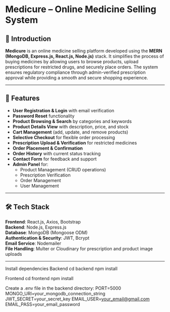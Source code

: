 # Medicure – Online Medicine Selling System

## 📌 Introduction
**Medicure** is an online medicine selling platform developed using the **MERN (MongoDB, Express.js, React.js, Node.js)** stack. It simplifies the process of buying medicines by allowing users to browse products, upload prescriptions for restricted drugs, and securely place orders. The system ensures regulatory compliance through admin-verified prescription approval while providing a smooth and secure shopping experience.

---

## 🚀 Features
- **User Registration & Login** with email verification  
- **Password Reset** functionality  
- **Product Browsing & Search** by categories and keywords  
- **Product Details View** with description, price, and stock  
- **Cart Management** (add, update, and remove products)  
- **Selective Checkout** for flexible order processing  
- **Prescription Upload & Verification** for restricted medicines  
- **Order Placement & Confirmation**  
- **Order History** with current status tracking  
- **Contact Form** for feedback and support  
- **Admin Panel** for:
  - Product Management (CRUD operations)
  - Prescription Verification
  - Order Management
  - User Management

---

## 🛠️ Tech Stack
**Frontend**: React.js, Axios, Bootstrap  
**Backend**: Node.js, Express.js  
**Database**: MongoDB (Mongoose ODM)  
**Authentication & Security**: JWT, Bcrypt  
**Email Service**: Nodemailer  
**File Handling**: Multer or Cloudinary for prescription and product image uploads  

---

Install dependencies
Backend
cd backend
npm install

Frontend
cd frontend
npm install

Create a .env file in the backend directory:
PORT=5000
MONGO_URI=your_mongodb_connection_string
JWT_SECRET=your_secret_key
EMAIL_USER=your_email@gmail.com
EMAIL_PASS=your_email_password



